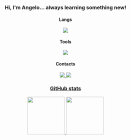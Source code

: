 <h3 align="center">Hi, I'm Angelo... always learning something new!</h2>

<h4 align="center">Langs</h4>
<p align="center">
  <a href='https://skillicons.dev'>
    <img src='https://skillicons.dev/icons?i=python,js,react,nodejs,html,css,tailwindcss'/>
  </a>
</p>

<h4 align="center">Tools</h4>
<p align="center">
  <a href="https://skillicons.dev">
    <img src='https://skillicons.dev/icons?i=neovim,vscode,git,github,linux'/>
  </a>
</p>

<h4 align="center">Contacts</h4>

<p align="center">
  <a
href='https://instagram.com/xwhelima'
target="_blank">
<img src='https://skillicons.dev/icons?i=instagram'
  </a>
<!-- Divide the space -->
  <a
href='https://www.linkedin.com/in/angelo-lima-a53886231'
target="_blank">
<img src='https://skillicons.dev/icons?i=linkedin'
  </a>
</p>

<h3 align="center">GitHub stats</h3>
<div align="center">
  <a href='https://github.com/Angelollima'>
  <img height="120em" src='https://github-readme-stats.vercel.app/api?username=Angelollima&show_icons=true&theme=tokyonight&include_all_commits=true&count_private=true'/>
  <img height="120em" src='https://github-readme-stats.vercel.app/api/top-langs/?username=Angelollima&layout=compact&langs_count=7&theme=tokyonight'/>
</div>
